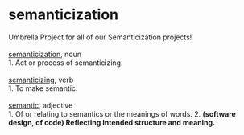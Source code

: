 # semanticization
Umbrella Project for all of our Semanticization projects!<br/>
<br/>
[semanticization](https://www.wordsense.eu/semanticization/), noun<br/>
		1.  Act or process of semanticizing.
<br/>
<br/>
[semanticizing](https://www.wordsense.eu/semanticize/), verb<br/>
	1.  To make semantic.
<br/>
<br/>
[semantic](https://www.wordsense.eu/semantic/), adjective<br/>
	1.  Of or relating to semantics or the meanings of words.
	2.  **(software design, of code) Reflecting intended structure and meaning.**
